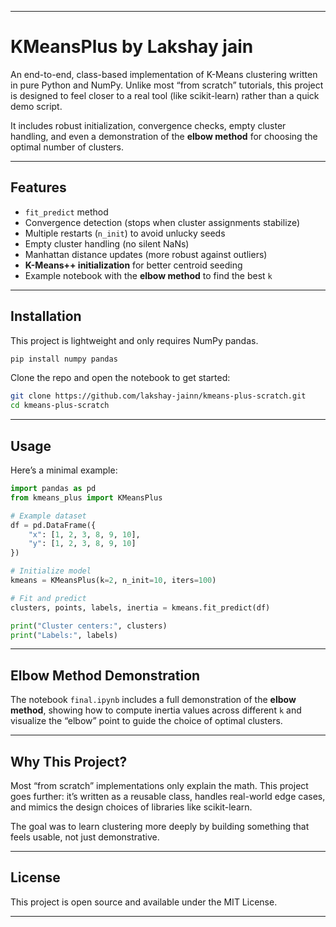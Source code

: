 
---

# KMeansPlus by Lakshay jain

An end-to-end, class-based implementation of K-Means clustering written in pure Python and NumPy.
Unlike most “from scratch” tutorials, this project is designed to feel closer to a real tool (like scikit-learn) rather than a quick demo script.

It includes robust initialization, convergence checks, empty cluster handling, and even a demonstration of the **elbow method** for choosing the optimal number of clusters.

---

## Features

* `fit_predict` method
* Convergence detection (stops when cluster assignments stabilize)
* Multiple restarts (`n_init`) to avoid unlucky seeds
* Empty cluster handling (no silent NaNs)
* Manhattan distance updates (more robust against outliers)
* **K-Means++ initialization** for better centroid seeding
* Example notebook with the **elbow method** to find the best `k`

---

## Installation

This project is lightweight and only requires NumPy pandas.

```bash
pip install numpy pandas
```

Clone the repo and open the notebook to get started:

```bash
git clone https://github.com/lakshay-jainn/kmeans-plus-scratch.git
cd kmeans-plus-scratch
```

---

## Usage

Here’s a minimal example:

```python
import pandas as pd
from kmeans_plus import KMeansPlus

# Example dataset
df = pd.DataFrame({
    "x": [1, 2, 3, 8, 9, 10],
    "y": [1, 2, 3, 8, 9, 10]
})

# Initialize model
kmeans = KMeansPlus(k=2, n_init=10, iters=100)

# Fit and predict
clusters, points, labels, inertia = kmeans.fit_predict(df)

print("Cluster centers:", clusters)
print("Labels:", labels)
```

---

## Elbow Method Demonstration

The notebook `final.ipynb` includes a full demonstration of the **elbow method**, showing how to compute inertia values across different `k` and visualize the “elbow” point to guide the choice of optimal clusters.

---

## Why This Project?

Most “from scratch” implementations only explain the math.
This project goes further: it’s written as a reusable class, handles real-world edge cases, and mimics the design choices of libraries like scikit-learn.

The goal was to learn clustering more deeply by building something that feels usable, not just demonstrative.

---

## License

This project is open source and available under the MIT License.

---

